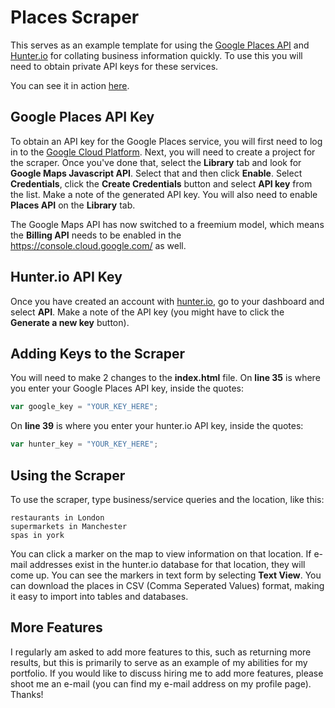 # Places Scraper

This serves as an example template for using the [Google Places API](https://developers.google.com/places/) and [Hunter.io](http://hunter.io) for collating business information quickly. To use this you will need to obtain private API keys for these services.

You can see it in action [here](https://mickeyuk.github.io/projects/places-scraper).

## Google Places API Key

To obtain an API key for the Google Places service, you will first need to log in to the [Google Cloud Platform](https://console.cloud.google.com/). Next, you will need to create a project for the scraper. Once you've done that, select the **Library** tab and look for **Google Maps Javascript API**. Select that and then click **Enable**. Select **Credentials**, click the **Create Credentials** button and select **API key** from the list. Make a note of the generated API key. You will also need to enable **Places API** on the **Library** tab.

The Google Maps API has now switched to a freemium model, which means the **Billing API** needs to be enabled in the https://console.cloud.google.com/ as well.

## Hunter.io API Key

Once you have created an account with [hunter.io](https://hunter.io/), go to your dashboard and select **API**. Make a note of the API key (you might have to click the **Generate a new key** button).

## Adding Keys to the Scraper

You will need to make 2 changes to the **index.html** file. On **line 35** is where you enter your Google Places API key, inside the quotes:

```js
var google_key = "YOUR_KEY_HERE";
```

On **line 39** is where you enter your hunter.io API key, inside the quotes:

```js
var hunter_key = "YOUR_KEY_HERE";
```

## Using the Scraper

To use the scraper, type business/service queries and the location, like this:

    restaurants in London
    supermarkets in Manchester
    spas in york

You can click a marker on the map to view information on that location. If e-mail addresses exist in the hunter.io database for that location, they will come up. You can see the markers in text form by selecting **Text View**. You can download the places in CSV (Comma Seperated Values) format, making it easy to import into tables and databases.

## More Features

I regularly am asked to add more features to this, such as returning more results, but this is primarily to serve as an example of my abilities for my portfolio. If you would like to discuss hiring me to add more features, please shoot me an e-mail (you can find my e-mail address on my profile page). Thanks!
